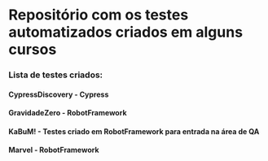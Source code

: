 # Repositório com os testes automatizados criados em alguns cursos

### Lista de testes criados:
#### CypressDiscovery - Cypress
#### GravidadeZero - RobotFramework
#### KaBuM! - Testes criado em RobotFramework para entrada na área de QA
#### Marvel - RobotFramework
